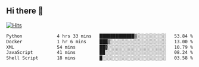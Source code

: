 ## Hi there 👋

<!--
**alihaqberdi/alihaqberdi** is a ✨ _special_ ✨ repository because its `README.md` (this file) appears on your GitHub profile.

Here are some ideas to get you started:

- 🔭 I’m currently working on ...
- 🌱 I’m currently learning ...
- 👯 I’m looking to collaborate on ...
- 🤔 I’m looking for help with ...
- 💬 Ask me about ...
- 📫 How to reach me: ...
- 😄 Pronouns: ...
- ⚡ Fun fact: ...
-->

[![Hits](https://hits.sh/github.com/alihaqberdi.svg)](https://hits.sh/github.com/alihaqberdi/)

<!--START_SECTION:waka-->

```txt
Python             4 hrs 33 mins   █████████████▒░░░░░░░░░░░   53.84 %
Docker             1 hr 6 mins     ███▒░░░░░░░░░░░░░░░░░░░░░   13.00 %
XML                54 mins         ██▓░░░░░░░░░░░░░░░░░░░░░░   10.79 %
JavaScript         41 mins         ██░░░░░░░░░░░░░░░░░░░░░░░   08.24 %
Shell Script       18 mins         █░░░░░░░░░░░░░░░░░░░░░░░░   03.58 %
```

<!--END_SECTION:waka-->
